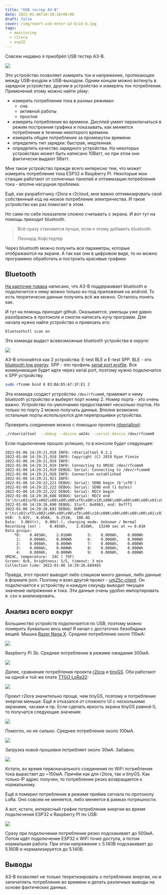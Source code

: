 ```yaml
---
title: "USB тестер A3-B"
date: 2022-01-06T18:30:18+00:00
draft: false
cover: /img/smart-usb-meter-a3-b/a3-b.jpg
tags:
  - monitoring
  - r2lora
  - esp32
---
```

Совсем недавно я приобрёл USB тестер A3-B.

![](/img/smart-usb-meter-a3-b/a3-b.jpg)

Это устройство позволяет измерять ток и напряжение, протекающее между USB-входом и USB-выходом. Одним концом можно воткнуть в зарядное устройство, другим в устройство и измерять ток потребления. Применений этому можно найти уйму:

 * измерять потребление тока в разных режимах:
   * сна
   * активной работы
   * простоя
 * измерять потребление во времени. Дисплей умеет переключаться в режим построения графика и показывать, как меняется потребление в течении некоторого времени.
 * измерять общее потребление за промежуток времени.
 * определять тип зарядки: быстрая, медленная.
 * определять качество зарядного устройства. На некоторых устройствах может быть написано 10Ватт, но при этом они фактически выдают 5Ватт.
 
Мне такое устройство прежде всего интересно тем, что может измерять потребление тока ESP32 и Raspberry PI. Некоторые мои станции работают от солнечных панелей и оптимизация потребления тока - вполне насущная проблема. 

Ещё, как разработчику r2lora и r2cloud, мне важно оптимизировать свой собственный код на низкое потребление электричества. И такое устройство как раз помогает в этом.

Но сами по себе показатели сложно считывать с экрана. И вот тут на помощь приходит bluetooth.

> Всё сразу становится лучше, если к этому добавить bluetooth.
> 
> Леонард Хофстедтер

Через bluetooth можно получить все параметры, которые отображаются на экране. А так как они в цифровом виде, то их можно программно обработать и построить красивые графики.

## Bluetooth

[На карточке товара](https://www.amazon.co.uk/dp/B07DCS11GM) написано, что A3-B поддерживает bluetooth и подключится к нему можно только из-под приложения на android. То есть теоретически данные получить всё же можно. Осталось понять как.

И тут на помощь приходит github. Оказывается, умельцы уже давно разобрались в протоколе и смогли написать кучу программ. Для начала нужно найти устройство и привязать его:

```bash
bluetoothctl scan on
```

Эта команда выдаст всевозможные bluetooth устройства в округе:

![](/img/smart-usb-meter-a3-b/discovery.png)

A3-B опознаётся как 2 устройства: E-test BLE и E-test SPP. BLE - это [bluetooth low energy](https://ru.wikipedia.org/wiki/Bluetooth_с_низким_энергопотреблением). SPP - это профиль [serial port profile](https://en.wikipedia.org/wiki/List_of_Bluetooth_profiles#Serial_Port_Profile_(SPP)). Вся коммуникация будет идти через serial port, поэтому нужно подключатся к SPP устройству.

```bash
sudo rfcomm bind 0 B3:BA:D5:A7:1F:E1 2
```

Эта команда создаст устройство ```/dev/rfcomm0```, привяжет к нему bluetooth устройство и выберет порт номер 2. Номер порта - это очень важно. Устройство по-умолчанию предоставляет несколько портов. Но только по порту 2 можно получать данные. Вполне возможно остальные порты используются для перепрошивки устройства.

Проверить соединение можно с помощью проекта [rdserialtool](https://github.com/rfinnie/rdserialtool):

```bash
./rdserialtool  --debug --device um24c --serial-device /dev/rfcomm0
```

Если подключение прошло успешно, то в консоли будет следующее:

```
2022-01-06 14:29:21,918 INFO: rdserialtool 0.2.1
2022-01-06 14:29:21,918 INFO: Copyright (C) 2019 Ryan Finnie
2022-01-06 14:29:21,919 INFO: 
2022-01-06 14:29:21,919 INFO: Connecting to UM24C /dev/rfcomm0
2022-01-06 14:29:21,919 DEBUG: Serial: Connecting to /dev/rfcomm0
2022-01-06 14:29:21,920 INFO: Connection established
2022-01-06 14:29:21,921 INFO: 
2022-01-06 14:29:22,221 DEBUG: Serial: SEND begin (b'\xf0')
2022-01-06 14:29:22,222 DEBUG: Serial: SEND end (1 bytes)
2022-01-06 14:29:22,222 DEBUG: Serial: RECV begin
2022-01-06 14:29:26,688 DEBUG: Serial: RECV end (b'\tc\x01\xf6\x002\x00\x00\x00\xfb\x00\x18\x00K\x00\x00\x00\x00\x01\x93\x00\x00\x07\xe0\x00\x00\x00\x00\x00\x00\x00\x00\x00\x00\x00\x00\x00\x00\x00\x00\x00\x00\x00\x00\x00\x00\x00\x00\x00\x00\x00\x00\x00\x00\x00\x00\x00\x00\x00\x00\x00\x00\x00\x00\x00\x00\x00\x00\x00\x00\x00\x00\x00\x00\x00\x00\x00\x00\x00\x00\x00\x00\x00\x00\x00\x00\x00\x00\x00\x00\x00\x00\x00\x00\x00\x00\x012\x00\x00\x00\x00\x00\x00\x01\x93\x00\x00\x07\xe0\x00\x03\x00\x003\xb8\x00\x01\x00\x03\x00\x05\x00\x00\x03\xec\x00\x00\xff\xf1')
2022-01-06 14:29:26,690 DEBUG: Start: 0x0963, end: 0xfff1
2022-01-06 14:29:26,692 DEBUG: DUMP: b'\tc\x01\xf5\x002\x00\x00\x00\xfb\x00\x18\x00K\x00\x00\x00\x00\x01\x93\x00\x00\x07\xe0\x00\x00\x00\x00\x00\x00\x00\x00\x00\x00\x00\x00\x00\x00\x00\x00\x00\x00\x00\x00\x00\x00\x00\x00\x00\x00\x00\x00\x00\x00\x00\x00\x00\x00\x00\x00\x00\x00\x00\x00\x00\x00\x00\x00\x00\x00\x00\x00\x00\x00\x00\x00\x00\x00\x00\x00\x00\x00\x00\x00\x00\x00\x00\x00\x00\x00\x00\x00\x00\x00\x00\x00\x012\x00\x00\x00\x00\x00\x00\x01\x93\x00\x00\x07\xe0\x00\x03\x00\x003\xb8\x00\x01\x00\x03\x00\x05\x00\x00\x03\xec\x00\x00\xff\xf1'
USB:  5.02V,  0.050A,  0.251W,  100.4Ω
Data:  3.06V(+),  0.00V(-), charging mode: Unknown / Normal
Recording (on) :    0.403Ah,    2.016Wh,  13240 sec at >= 0.03A
Data groups:
    *0:    0.403Ah,    2.016Wh       5:    0.000Ah,    0.000Wh
     1:    0.000Ah,    0.000Wh       6:    0.000Ah,    0.000Wh
     2:    0.000Ah,    0.000Wh       7:    0.000Ah,    0.000Wh
     3:    0.000Ah,    0.000Wh       8:    0.000Ah,    0.000Wh
     4:    0.000Ah,    0.000Wh       9:    0.000Ah,    0.000Wh
UM24C, temperature:  24C ( 75F)
Screen: 0/6, brightness: 5/5, timeout: 3 min
Collection time: 2022-01-06 14:29:26.689485
```

Правда, этот проект выводит либо слишком много данных, либо данные в формате json. Поэтому я взял другой проект - [um25c-client](https://github.com/davatorium/um25c-client). Он подключается к устройству и каждую секунду выводит текущее значение напряжения и тока. Эти данные очень удобно импортировать в .csv и анализировать.

## Анализ всего вокруг

Большинство устройств подключается по USB, поэтому можно померить буквально весь мир! Я начал с достаточно безобидных вещей. Мышка [Razer Naga X](https://www.razer.com/gaming-mice/razer-naga-x/RZ01-03590100-R3U1). Среднее потребление около 110мА:

[![](/img/smart-usb-meter-a3-b/razernaga.png)](/img/smart-usb-meter-a3-b/razernaga.csv)

Raspberry PI 3b. Среднее потребление в режиме ожидания 300мА.

[![](/img/smart-usb-meter-a3-b/raspberrypi3b.png)](/img/smart-usb-meter-a3-b/raspberrypi3b.csv)

Далее, сравнение потребления проекта [r2lora](https://github.com/dernasherbrezon/r2lora) и [tinyGS](http://tinygs.com). Оба работают на одной и той же плате [TTGO LoRa32](http://www.lilygo.cn/prod_view.aspx?TypeId=50060&Id=1326&FId=t3:50060:3):

[![](/img/smart-usb-meter-a3-b/r2lora-tinygs.png)](/img/smart-usb-meter-a3-b/r2lora-tinygs.csv)

Проект r2lora значительно проще, чем tinyGS, поэтому и потребление энергии меньше. Ещё я отказался от сложного UI с несколькими экранами, часами и пр. Если сделать яркость экрана tinyGS равной 0, то получатся следующие значения:

[![](/img/smart-usb-meter-a3-b/tinygs-idle-black.png)](/img/smart-usb-meter-a3-b/tinygs-idle-black.csv)

Помогло, но не сильно. Среднее потребление около 100мА.

[![](/img/smart-usb-meter-a3-b/firmware.png)](/img/smart-usb-meter-a3-b/firmware.csv)

Загрузка новой прошивки потребляет около 30мА. Забавно.

[![](/img/smart-usb-meter-a3-b/wifi.png)](/img/smart-usb-meter-a3-b/wifi.csv)

Кстати, во время первоначального соединения по WiFi потребление тока вырастает до ~150мА. Причём как для r2lora, так и tinyGS. Как только IP адрес получен, то потребление резко возвращается к нормальному.

Ещё я померил потребление в режиме приёма сигнала по протоколу LoRa. Оно совсем не меняется, либо меняется в рамках погрешности.

А вот, кстати, интересный график потребления энергии во время подключения ESP32 к Raspberry PI по USB:

[![](/img/smart-usb-meter-a3-b/full.png)](/img/smart-usb-meter-a3-b/full.csv)

Сразу при подключении потребление резко подскакивает до 500мА. Потом идёт подключение ESP32 к WiFi точке доступа, а потом нормальная работа. При этом напряжение с 5.140В подскакивает до 5.160В и нормализируется до 5.140В.

## Выводы
  
A3-B позволяет не только теоретизировать о потреблении энергии, но и запечатлеть потребление во времени и делать различные выводы на основе фактических данных.